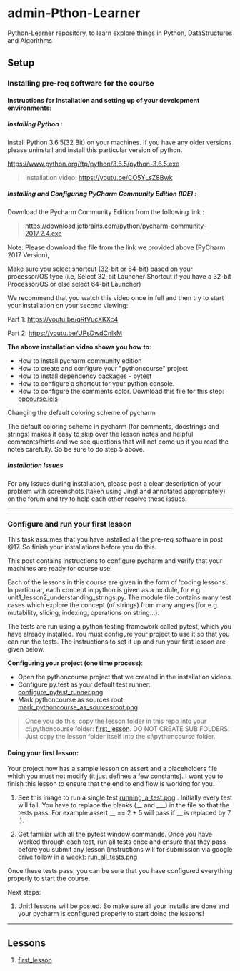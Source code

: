 # admin-Pthon-Learner

Python-Learner repository, to learn explore things in Python, DataStructures and Algorithms

## Setup

### Installing pre-req software for the course

#### Instructions for Installation and setting up of your development environments:

##### Installing Python :

Install Python 3.6.5(32 Bit) on your machines. If you have any older versions please uninstall and install this particular version of python.

https://www.python.org/ftp/python/3.6.5/python-3.6.5.exe

> Installation video: https://youtu.be/CO5YLsZ8Bwk

##### Installing and Configuring PyCharm Community Edition (IDE) :

Download the Pycharm Community Edition from the following link :

> https://download.jetbrains.com/python/pycharm-community-2017.2.4.exe

Note: Please download the file from the link we provided above (PyCharm 2017 Version),

Make sure you select shortcut (32-bit or 64-bit) based on your processor/OS type (i.e, Select 32-bit Launcher Shortcut if you have a 32-bit Processor/OS or else select 64-bit Launcher)

We recommend that you watch this video once in full and then try to start your installation on your second viewing:

Part 1: https://youtu.be/qRtVucXKXc4

Part 2: https://youtu.be/UPsDwdCnlkM

**The above installation video shows you how to**:
* How to install pycharm community edition
* How to create and configure your "pythoncourse" project
* How to install dependency packages - pytest
* How to configure a shortcut for your python console.
* How to configure the comments color. Download this file for this step: [ppcourse.icls](./ppcourse.icls)

Changing the default coloring scheme of pycharm

The default coloring scheme in pycharm (for comments, docstrings and strings) makes it easy to skip over the lesson notes and helpful comments/hints and we see questions that will not come up if you read the notes carefully. So be sure to do step 5 above.

##### Installation Issues

For any issues during installation, please post a clear description of your problem with screenshots (taken using Jing! and annotated appropriately) on the forum and try to help each other resolve these issues.

-------------------------

### Configure and run your first lesson

This task assumes that you have installed all the pre-req software in post  @17. So finish your installations before you do this.

 

This post contains instructions to configure pycharm and verify that your machines are ready for course use!

 

Each of the lessons in this course are given in the form of 'coding lessons'. In particular, each concept in python is given as a module, for e.g. unit1_lesson2_understanding_strings.py. The module file contains many test cases which explore the concept (of strings) from many angles (for e.g. mutability, slicing, indexing, operations on string...).

 

The tests are run using a python testing framework called pytest, which you have already installed. You must configure your project to use it so that you can run the tests. The instructions to set it up and run your first lesson are given below.

**Configuring your project (one time process)**:
* Open the pythoncourse project that we created in the installation videos.
* Configure py.test as your default test runner: [configure_pytest_runner.png](./images/configure_pytest_runner.png)
* Mark pythoncourse as sources root: [mark_pythoncourse_as_sourcesroot.png](./images/mark_pythoncourse_as_sourcesroot.png)
 

> Once you do this, copy the lesson folder in this repo into your c:\pythoncourse folder:  [first_lesson](./first_lesson/). DO NOT CREATE SUB FOLDERS. Just copy the lesson folder itself into the c:\pythoncourse folder.

 

#### Doing your first lesson:

 
Your project now has a sample lesson on assert and a placeholders file which you must not modify (it just defines a few constants). I want you to finish this lesson to ensure that the end to end flow is working for you. 

 

1. See this image to run a single test [running_a_test.png](./images/running_a_test.png)  . Initially every test will fail. You have to replace the blanks (__ and ___) in the file so that the tests pass. For example assert __ == 2 + 5 will  pass if __ is replaced by 7 :).

1. Get familiar with all the pytest window commands. Once you have worked through each test, run all tests once and ensure that they pass before you submit any lesson (instructions will for submission via google drive follow in a week): [run_all_tests.png](./images/run_all_tests.png)

Once these tests pass, you can be sure that you have configured everything properly to start the course.

Next steps:

1. Unit1 lessons will be posted. So make sure all your installs are done and your pycharm is configured properly to start doing the lessons!


--------

## Lessons

1. [first_lesson](./first_lesson/)